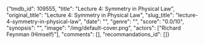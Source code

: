 {"tmdb_id": 109555, "title": "Lecture 4: Symmetry in Physical Law", "original_title": "Lecture 4: Symmetry in Physical Law", "slug_title": "lecture-4-symmetry-in-physical-law", "date": "", "genre": "", "score": "0.0/10", "synopsis": "", "image": "/img/default-cover.png", "actors": ["Richard Feynman (Himself)"], "comments": [], "recommandations_id": []}